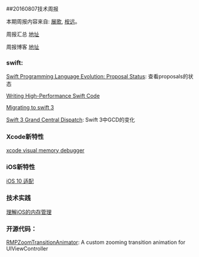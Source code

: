 
##20160807技术周报

本期周报内容来自: [展歌](https://github.com/eggInBlack), [桉远](https://github.com/AnYuan)。

周报汇总 [地址](https://github.com/BaiduHiDeviOS/iOS-Tech-Weekly)

周报博客 [地址](http://baiduhidevios.github.io/)

### swift:

[Swift Programming Language Evolution: Proposal Status](http://apple.github.io/swift-evolution/): 查看proposals的状态

[Writing High-Performance Swift Code](https://github.com/apple/swift/blob/master/docs/OptimizationTips.rst)

[Migrating to swift 3](http://www.jessesquires.com/migrating-to-swift-3/)

[Swift 3 Grand Central Dispatch](https://medium.com/swift-and-ios-writing/a-quick-look-at-gcd-and-swift-3-732bef6e1838#.bhqrecmpq): Swift 3中GCD的变化


### Xcode新特性

[xcode visual memory debugger](http://useyourloaf.com/blog/xcode-visual-memory-debugger/)

### iOS新特性

[iOS 10 适配](https://github.com/ChenYilong/iOS10AdaptationTips)

### 技术实践

[理解iOS的内存管理](http://blog.devtang.com/2016/07/30/ios-memory-management/)

### 开源代码：

[RMPZoomTransitionAnimator](https://github.com/recruit-mp/RMPZoomTransitionAnimator): A custom zooming transition animation for UIViewController
